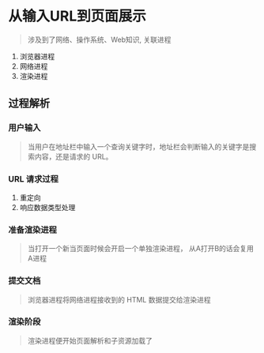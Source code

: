 # 从输入URL到页面展示

> 涉及到了网络、操作系统、Web知识, 关联进程

1. 浏览器进程
2. 网络进程
3. 渲染进程

## 过程解析

### 用户输入

>当用户在地址栏中输入一个查询关键字时，地址栏会判断输入的关键字是搜索内容，还是请求的 URL。

### URL 请求过程

1. 重定向
2. 响应数据类型处理

### 准备渲染进程

>当打开一个新当页面时候会开启一个单独渲染进程，
>从A打开B的话会复用A进程

### 提交文档

>浏览器进程将网络进程接收到的 HTML 数据提交给渲染进程

### 渲染阶段

>渲染进程便开始页面解析和子资源加载了   